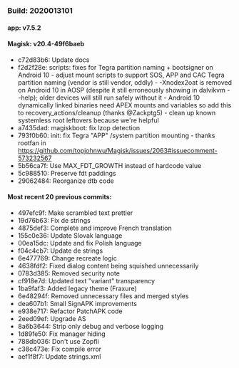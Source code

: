 ### Build: 2020013101
#### app: v7.5.2
#### Magisk: v20.4-49f6baeb

- c72d83b6: Update docs
- f2d2f28e: scripts: fixes for Tegra partition naming + bootsigner on Android 10 - adjust mount scripts to support SOS, APP and CAC Tegra partition naming (vendor is still vendor, oddly) - -Xnodex2oat is removed on Android 10 in AOSP (despite it still erroneously showing in dalvikvm --help); older devices will still run safely without it - Android 10 dynamically linked binaries need APEX mounts and variables so add this to recovery_actions/cleanup (thanks @Zackptg5) - clean up known systemless root leftovers because we're helpful
- a7435dad: magiskboot: fix lzop detection
- 793f0b60: init: fix Tegra "APP" /system partition mounting - thanks rootfan in https://github.com/topjohnwu/Magisk/issues/2063#issuecomment-573232567
- 5b56ca7f: Use MAX_FDT_GROWTH instead of hardcode value
- 5c988510: Preserve fdt paddings
- 29062484: Reorganize dtb code

#### Most recent 20 previous commits:

- 497efc9f: Make scrambled text prettier
- 19d76b63: Fix de strings
- 4875def3: Complete and improve French translation
- 155c0e36: Update Slovak language
- 00ea15dc: Update and fix Polish language
- f04c4cb7: Update de strings
- 6e477769: Change recreate logic
- 4638fdf2: Fixed dialog content being squished unnecessarily
- 0783d385: Removed security note
- cf918e7d: Updated text "variant" transparency
- 1ba9faf3: Added legacy theme (Fraxure)
- 6e48294f: Removed unnecessary files and merged styles
- dea607b1: Small SignAPK improvements
- e938e717: Refactor PatchAPK code
- 2eed09ef: Upgrade AS
- 8a6b3644: Strip only debug and verbose logging
- 1d89fe50: Fix manager hiding
- 788db036: Don't use Zopfli
- c38c473e: Fix compile error
- aef1f8f7: Update strings.xml
